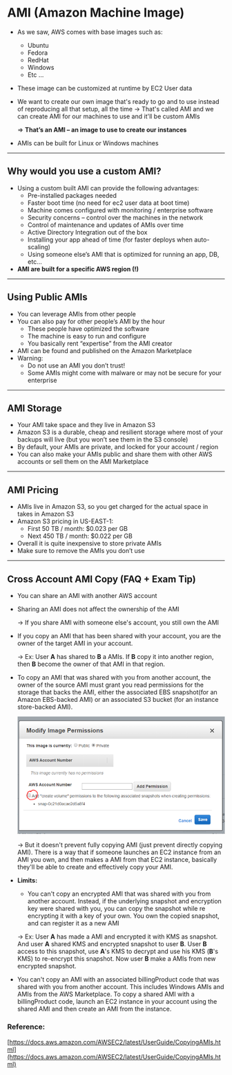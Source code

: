 # AMI (Amazon Machine Image)

- As we saw, AWS comes with base images such as:
    - Ubuntu
    - Fedora
    - RedHat
    - Windows
    - Etc ...
- These image can be customized at runtime by EC2 User data
- We want to create our own image that's ready  to go and to use instead of reproducing all that setup, all the time → That's called AMI and we can create AMI for our machines to use and it'll be custom AMIs

    ⇒ **That’s an AMI – an image to use to create our instances**

- AMIs can be built for Linux or Windows machines

---

## Why would you use a custom AMI?

- Using a custom built AMI can provide the following advantages:
    - Pre-installed packages needed
    - Faster boot time (no need for ec2 user data at boot time)
    - Machine comes configured with monitoring / enterprise software
    - Security concerns – control over the machines in the network
    - Control of maintenance and updates of AMIs over time
    - Active Directory Integration out of the box
    - Installing your app ahead of time (for faster deploys when auto-scaling)
    - Using someone else’s AMI that is optimized for running an app, DB, etc…
- **AMI are built for a specific AWS region (!)**

---

## Using Public AMIs

- You can leverage AMIs from other people
- You can also pay for other people’s AMI by the hour
    - These people have optimized the software
    - The machine is easy to run and configure
    - You basically rent “expertise” from the AMI creator
- AMI can be found and published on the Amazon Marketplace
- Warning:
    - Do not use an AMI you don’t trust!
    - Some AMIs might come with malware or may not be secure for your enterprise

---

## AMI Storage

- Your AMI take space and they live in Amazon S3
- Amazon S3 is a durable, cheap and resilient storage where most of your backups will live (but you won’t see them in the S3 console)
- By default, your AMIs are private, and locked for your account / region
- You can also make your AMIs public and share them with other AWS accounts or sell them on the AMI Marketplace

---

## AMI Pricing

- AMIs live in Amazon S3, so you get charged for the actual space in takes in Amazon S3
- Amazon S3 pricing in US-EAST-1:
    - First 50 TB / month: $0.023 per GB
    - Next 450 TB / month: $0.022 per GB
- Overall it is quite inexpensive to store private AMIs
- Make sure to remove the AMIs you don’t use

---

## Cross Account AMI Copy (FAQ + Exam Tip)

- You can share an AMI with another AWS account
- Sharing an AMI does not affect the ownership of the AMI

    → If you share AMI with someone else's account, you still own the AMI

- If you copy an AMI that has been shared with your account, you are the owner of the target AMI in your account.

    → Ex: User **A** has shared to **B** a AMIs. If **B** copy it into another region, then **B** become the owner of that AMI in that region.

- To copy an AMI that was shared with you from another account, the owner of the source AMI must grant you read permissions for the storage that backs the AMI, either the associated EBS snapshot(for an Amazon EBS-backed AMI) or an associated S3 bucket (for an instance store-backed AMI).

    ![AMI%20Amazon%20Machine%20Image/Untitled.png](AMI%20Amazon%20Machine%20Image/Untitled.png)

    → But it doesn't prevent fully copying AMI (just prevent directly copying AMI). There is a way that if someone launches an EC2 instance from an AMI you own, and then makes a AMI from that EC2 instance, basically they'll be able to create and effectively copy your AMI.

- **Limits:**
    - You can't copy an encrypted AMI that was shared with you from another account. Instead, if the underlying snapshot and encryption key were shared with you, you can copy the snapshot while re encrypting it with a key of your own. You own the copied snapshot, and can register it as a new AMI

    → Ex: User **A** has made a AMI and encrypted it with KMS as snapshot. And user **A** shared KMS and encrypted snapshot to user **B**. User **B** access to this snapshot, use **A**'s KMS to decrypt and use his KMS (**B**'s KMS) to re-encrypt this snapshot. Now user **B** make a AMIs from new encrypted snapshot.

- You can't copy an AMI with an associated billingProduct code that was shared with you from another account. This includes Windows AMIs and AMIs from the AWS Marketplace. To copy a shared AMI with a billingProduct code, launch an EC2 instance in your account using the shared AMI and then create an AMI from the instance.

### Reference:

[https://docs.aws.amazon.com/AWSEC2/latest/UserGuide/CopyingAMIs.html](https://docs.aws.amazon.com/AWSEC2/latest/UserGuide/CopyingAMIs.html)